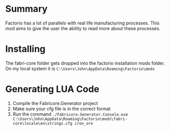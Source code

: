 
# Summary
Factorio has a lot of parallels with real life manufacturing processes. This mod aims to give the user the ability to read more about these processes. 

# Installing
The fabri-core folder gets dropped into the factorio installation mods folder. 
On my local system it is `C:\Users\John\AppData\Roaming\Factorio\mods`

# Generating LUA Code
1. Compile the Fabricore.Generator project
1. Make sure your cfg file is in the correct format
1. Run the command `./Fabricore.Generator.Console.exe C:\Users\John\AppData\Roaming\Factorio\mods\fabri-core\locale\en\strings.cfg iron_ore`
